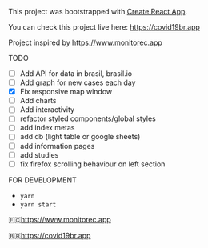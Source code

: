 This project was bootstrapped with [Create React App](https://github.com/facebook/create-react-app).


You can check this project live here: https://covid19br.app

Project inspired by https://www.monitorec.app

TODO

- [ ] Add API for data in brasil, brasil.io
- [ ] Add graph for new cases each day
- [x] Fix responsive map window
- [ ] Add charts
- [ ] Add interactivity
- [ ] refactor styled components/global styles
- [ ] add index metas
- [ ] add db (light table or google sheets)
- [ ] add information pages
- [ ] add studies
- [ ] fix firefox scrolling behaviour on left section

FOR DEVELOPMENT

- `yarn`
- `yarn start`

🇪🇨https://www.monitorec.app

🇧🇷https://covid19br.app
